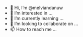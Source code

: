 - 👋 Hi, I’m @melviandanuw
- 👀 I’m interested in ...
- 🌱 I’m currently learning ...
- 💞️ I’m looking to collaborate on ...
- 📫 How to reach me ...

<!---
melviandanuw/melviandanuw is a ✨ special ✨ repository because its `README.md` (this file) appears on your GitHub profile.
You can click the Preview link to take a look at your changes.
--->
